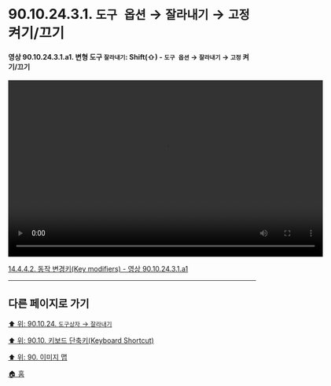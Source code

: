 # 90.10.24.3.1. `도구 옵션` → `잘라내기` → `고정` 켜기/끄기

<a id="90-10-24-03-01-a1"></a>

#### 영상 90.10.24.3.1.a1. 변형 도구 `잘라내기`: Shift(⇧) - `도구 옵션` → `잘라내기` → `고정` 켜기/끄기
<video controls="controls" width="640" height="360" src="https://github.com/wonder13662/gimp/assets/15767104/5a131a9e-5ee6-41b2-a04b-2bfd18046b90"></video>

[14.4.4.2. 동작 변경키(Key modifiers) - 영상 90.10.24.3.1.a1](./14-04-04-02-key_modifiers.md#90-10-24-03-01-a1)

***

## 다른 페이지로 가기

[⬆️ 위: 90.10.24. `도구상자` → `잘라내기`](./90-10-24-00-tool_box-crop.md)

[⬆️ 위: 90.10. 키보드 단축키(Keyboard Shortcut)](./90-10-00-keyboard_shortcut.md)

[⬆️ 위: 90. 이미지 맵](./90-00-image-map.md)

[🏠 홈](./00-home.md)